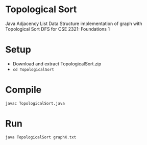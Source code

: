 # Topological Sort
Java Adjacency List Data Structure implementation of graph with Topological Sort DFS for CSE 2321: Foundations 1
# Setup
* Download and extract TopologicalSort.zip
* `cd TopologicalSort`
# Compile
`javac TopologicalSort.java`
# Run
`java TopologicalSort graphX.txt`
